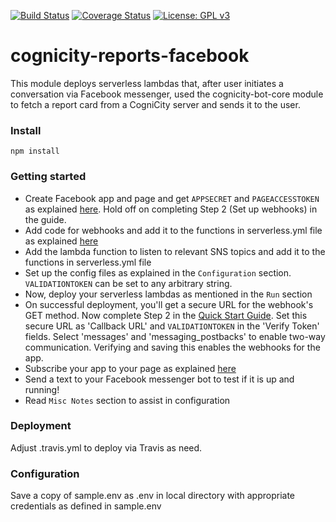 [![Build Status](https://travis-ci.org/urbanriskmap/cognicity-reports-facebook.svg?branch=dev)](https://travis-ci.org/urbanriskmap/cognicity-reports-facebook) [![Coverage Status](https://coveralls.io/repos/github/urbanriskmap/cognicity-reports-facebook/badge.svg?branch=refactor)](https://coveralls.io/github/urbanriskmap/cognicity-reports-facebook?branch=refactor) [![License: GPL v3](https://img.shields.io/badge/License-GPL%20v3-blue.svg)](http://www.gnu.org/licenses/gpl-3.0) 

# cognicity-reports-facebook
This module deploys serverless lambdas that, after user initiates a conversation via Facebook messenger, used the cognicity-bot-core module to fetch a report card from a CogniCity server and sends it to the user.

### Install
`npm install`

### Getting started
* Create Facebook app and page and get `APPSECRET` and `PAGEACCESSTOKEN` as explained [here](https://developers.facebook.com/docs/messenger-platform/guides/setup). Hold off on completing Step 2 (Set up webhooks) in the guide.
* Add code for webhooks and add it to the functions in serverless.yml file as explained [here](https://serverless.com/blog/building-a-facebook-messenger-chatbot-with-serverless/)
* Add the lambda function to listen to relevant SNS topics and add it to the functions in serverless.yml file
* Set up the config files as explained in the `Configuration` section. `VALIDATIONTOKEN` can be set to any arbitrary string.
* Now, deploy your serverless lambdas as mentioned in the `Run` section
* On successful deployment, you'll get a secure URL for the webhook's GET method. Now complete Step 2 in the [Quick Start Guide](https://developers.facebook.com/docs/messenger-platform/guides/setup). Set this secure URL as 'Callback URL' and `VALIDATIONTOKEN` in the 'Verify Token' fields. Select 'messages' and 'messaging_postbacks' to enable two-way communication. Verifying and saving this enables the webhooks for the app.
* Subscribe your app to your page as explained [here](https://developers.facebook.com/docs/messenger-platform/guides/setup#subscribe_app)
* Send a text to your Facebook messenger bot to test if it is up and running!
* Read `Misc Notes` section to assist in configuration

### Deployment
Adjust .travis.yml to deploy via Travis as need.

### Configuration
Save a copy of sample.env as .env in local directory with appropriate credentials as defined in sample.env

